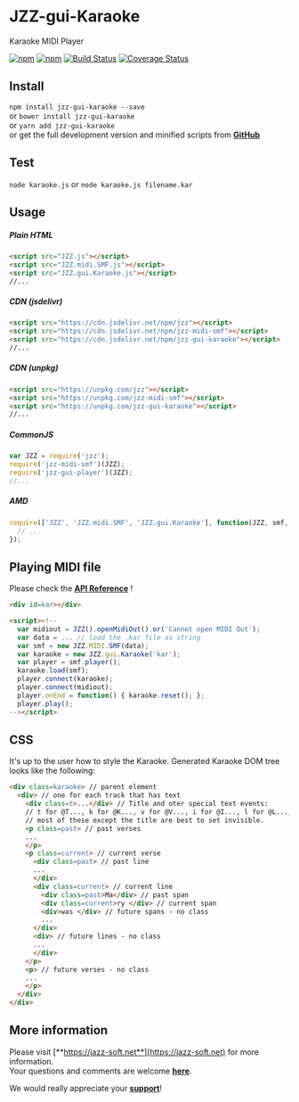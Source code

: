 # JZZ-gui-Karaoke

Karaoke MIDI Player

[![npm](https://img.shields.io/npm/v/jzz-gui-karaoke.svg)](https://www.npmjs.com/package/jzz-gui-karaoke)
[![npm](https://img.shields.io/npm/dt/jzz-gui-karaoke.svg)](https://www.npmjs.com/package/jzz-gui-karaoke)
[![Build Status](https://travis-ci.org/jazz-soft/JZZ-gui-Karaoke.svg?branch=master)](https://travis-ci.org/jazz-soft/JZZ-gui-Karaoke)
[![Coverage Status](https://coveralls.io/repos/github/jazz-soft/JZZ-gui-Karaoke/badge.svg?branch=master)](https://coveralls.io/github/jazz-soft/JZZ-gui-Karaoke?branch=master)

## Install

`npm install jzz-gui-karaoke --save`  
or `bower install jzz-gui-karaoke`  
or `yarn add jzz-gui-karaoke`  
or get the full development version and minified scripts from [**GitHub**](https://github.com/jazz-soft/JZZ-gui-Karaoke)

## Test
`node karaoke.js`
or `node karaoke.js filename.kar`

## Usage

##### Plain HTML

```html
<script src="JZZ.js"></script>
<script src="JZZ.midi.SMF.js"></script>
<script src="JZZ.gui.Karaoke.js"></script>
//...
```

##### CDN (jsdelivr)

```html
<script src="https://cdn.jsdelivr.net/npm/jzz"></script>
<script src="https://cdn.jsdelivr.net/npm/jzz-midi-smf"></script>
<script src="https://cdn.jsdelivr.net/npm/jzz-gui-karaoke"></script>
//...
```

##### CDN (unpkg)

```html
<script src="https://unpkg.com/jzz"></script>
<script src="https://unpkg.com/jzz-midi-smf"></script>
<script src="https://unpkg.com/jzz-gui-karaoke"></script>
//...
```

##### CommonJS

```js
var JZZ = require('jzz');
require('jzz-midi-smf')(JZZ);
require('jzz-gui-player')(JZZ);
//...
```

##### AMD

```js
require(['JZZ', 'JZZ.midi.SMF', 'JZZ.gui.Karaoke'], function(JZZ, smf, kar) {
  // ...
});
```

## Playing MIDI file

Please check the [**API Reference**](https://jazz-soft.net/doc/JZZ/karaoke.html) !

```html
<div id=kar></div>

<script><!--
  var midiout = JZZ().openMidiOut().or('Cannot open MIDI Out');
  var data = ... // load the .kar file as string
  var smf = new JZZ.MIDI.SMF(data);
  var karaoke = new JZZ.gui.Karaoke('kar');
  var player = smf.player();
  karaoke.load(smf);
  player.connect(karaoke);
  player.connect(midiout);
  player.onEnd = function() { karaoke.reset(); };
  player.play();
--></script>
```

## CSS

It's up to the user how to style the Karaoke.
Generated Karaoke DOM tree looks like the following:

```html
<div class=karaoke> // parent element
  <div> // one for each track that has text
    <div class=t>...</div> // Title and oter special text events:
    // t for @T..., k for @K..., v for @V..., i for @I..., l for @L..., w for @W...
    // most of these except the title are best to set invisible.
    <p class=past> // past verses
    ...
    </p>
    <p class=current> // current verse
      <div class=past> // past line
      ...
      </div>
      <div class=current> // current line
        <div class=past>Ma</div> // past span
        <div class=current>ry </div> // current span
        <div>was </div> // future spans - no class
        ...
      </div>
      <div> // future lines - no class
      ...
      </div>
    </p>
    <p> // future verses - no class
    ...
    </p>
  </div>
</div>
```

## More information

Please visit [**https://jazz-soft.net**](https://jazz-soft.net) for more information.  
Your questions and comments are welcome [**here**](https://jazz-soft.org).

We would really appreciate your [**support**](https://jazz-soft.net/donate)!
